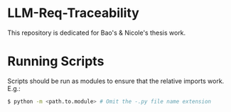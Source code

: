 # LLM-Req-Traceability

This repository is dedicated for Bao's &amp; Nicole's thesis work.

# Running Scripts

Scripts should be run as modules to ensure that the relative imports work. E.g.:
```bash
$ python -m <path.to.module> # Omit the -.py file name extension
```
